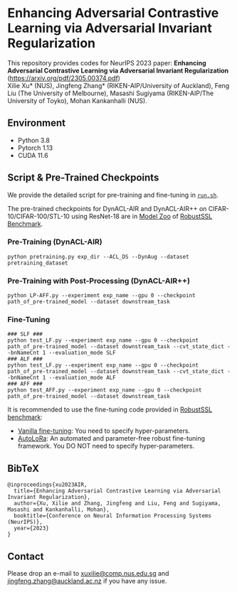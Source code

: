 
# Enhancing Adversarial Contrastive Learning via Adversarial Invariant Regularization

This repository provides codes for NeurIPS 2023 paper: **Enhancing Adversarial Contrastive Learning via Adversarial Invariant Regularization** (https://arxiv.org/pdf/2305.00374.pdf)
<br> Xilie Xu* (NUS), Jingfeng Zhang* (RIKEN-AIP/University of Auckland), Feng Liu (The University of Melbourne), Masashi Sugiyama (RIKEN-AIP/The University of Toyko), Mohan Kankanhalli (NUS).

## Environment
+ Python 3.8
+ Pytorch 1.13
+ CUDA 11.6


## Script & Pre-Trained Checkpoints
We provide the detailed script for pre-training and fine-tuning in [```run.sh```](./run.sh).

The pre-trained checkpoints for DynACL-AIR and DynACL-AIR++ on CIFAR-10/CIFAR-100/STL-10 using ResNet-18 are in [Model Zoo](https://github.com/GodXuxilie/RobustSSL_Benchmark) of [RobustSSL Benchmark](https://robustssl.github.io).

### Pre-Training (DynACL-AIR)
```
python pretraining.py exp_dir --ACL_DS --DynAug --dataset pretraining_dataset
```

### Pre-Training with Post-Processing (DynACL-AIR++)
```
python LP-AFF.py --experiment exp_name --gpu 0 --checkpoint path_of_pre-trained_model --dataset downstream_task
```

### Fine-Tuning

```
### SLF ###
python test_LF.py --experiment exp_name --gpu 0 --checkpoint path_of_pre-trained_model --dataset downstream_task --cvt_state_dict --bnNameCnt 1 --evaluation_mode SLF
### ALF ###
python test_LF.py --experiment exp_name --gpu 0 --checkpoint path_of_pre-trained_model --dataset downstream_task --cvt_state_dict --bnNameCnt 1 --evaluation_mode ALF
### AFF ###
python test_AFF.py --experiment exp_name --gpu 0 --checkpoint path_of_pre-trained_model --dataset downstream_task
```

It is recommended to use the fine-tuning code provided in [RobustSSL benchmark](https://github.com/GodXuxilie/RobustSSL_Benchmark/tree/main#fine-tuning):
- [Vanilla fine-tuning](https://github.com/GodXuxilie/RobustSSL_Benchmark/tree/main/Finetuning_Methods/Vanilla_Finetuning): You need to specify hyper-parameters.
- [AutoLoRa](https://github.com/GodXuxilie/RobustSSL_Benchmark/tree/main/Finetuning_Methods/AutoLoRa#fine-tuning-on-low-resolution-downstream-datasets): An automated and parameter-free robust fine-tuning framework. You DO NOT need to specify hyper-parameters.

## BibTeX
```
@inproceedings{xu2023AIR,
  title={Enhancing Adversarial Contrastive Learning via Adversarial Invariant Regularization},
  author={Xu, Xilie and Zhang, Jingfeng and Liu, Feng and Sugiyama, Masashi and Kankanhalli, Mohan},
  booktitle={Conference on Neural Information Processing Systems (NeurIPS)},
  year={2023}
}
```

## Contact
Please drop an e-mail to xuxilie@comp.nus.edu.sg and jingfeng.zhang@auckland.ac.nz if you have any issue.
